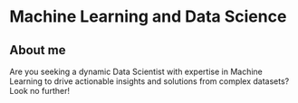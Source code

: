 # Machine Learning and Data Science

## About me
Are you seeking a dynamic Data Scientist with expertise in Machine Learning to drive actionable insights and solutions from complex datasets? Look no further!
